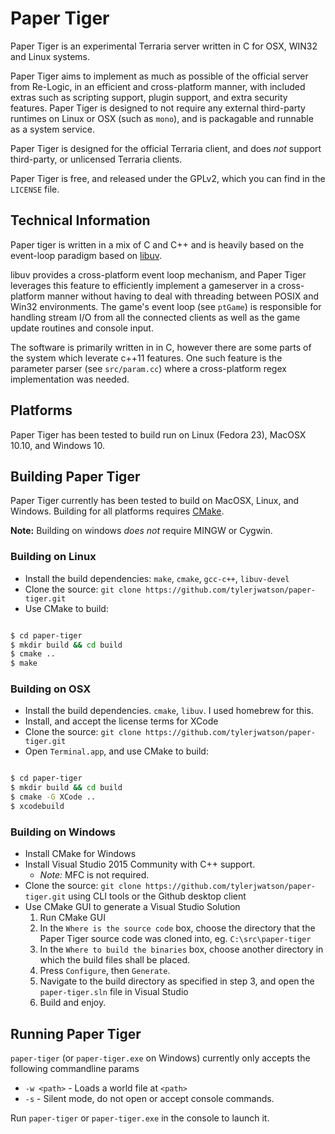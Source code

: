 # Paper Tiger 

Paper Tiger is an experimental Terraria server written in C for OSX, WIN32 and Linux systems.

Paper Tiger aims to implement as much as possible of the official server from Re-Logic, in an efficient and cross-platform manner, with included extras such as scripting support, plugin support, and extra security features.  Paper Tiger is designed to not require any external third-party runtimes on Linux or OSX (such as `mono`), and is packagable and runnable as a system service.

Paper Tiger is designed for the official Terraria client, and does _not_ support third-party, or unlicensed Terraria clients.

Paper Tiger is free, and released under the GPLv2, which you can find in the `LICENSE` file.

## Technical Information

Paper tiger is written in a mix of C and C++ and is heavily based on the event-loop paradigm based on [libuv](https://github.com/libuv/libuv).  

libuv provides a cross-platform event loop mechanism, and Paper Tiger leverages this feature to efficiently implement a gameserver in a cross-platform manner without having to deal with threading between POSIX and Win32 environments.  The game's event loop (see `ptGame`) is responsible for handling stream I/O from all the connected clients as well as the game update routines and console input.

The software is primarily written in in C, however there are some parts of the system which leverate c++11 features. One such feature is the parameter parser (see `src/param.cc`) where a cross-platform regex implementation was needed. 

## Platforms

Paper Tiger has been tested to build run on Linux (Fedora 23), MacOSX 10.10, and Windows 10. 

## Building Paper Tiger

Paper Tiger currently has been tested to build on MacOSX, Linux, and Windows.  Building for all platforms requires [CMake](https://cmake.org/).

**Note:** Building on windows _does not_ require MINGW or Cygwin.

### Building on Linux

* Install the build dependencies: `make`, `cmake`, `gcc-c++`, `libuv-devel`
* Clone the source: `git clone https://github.com/tylerjwatson/paper-tiger.git`
* Use CMake to build:

```bash

$ cd paper-tiger
$ mkdir build && cd build
$ cmake ..
$ make

```

### Building on OSX

* Install the build dependencies. `cmake`, `libuv`.  I used homebrew for this.
* Install, and accept the license terms for XCode
* Clone the source: `git clone https://github.com/tylerjwatson/paper-tiger.git`
* Open `Terminal.app`, and use CMake to build:

```bash

$ cd paper-tiger
$ mkdir build && cd build
$ cmake -G XCode ..
$ xcodebuild

```

### Building on Windows

* Install CMake for Windows
* Install Visual Studio 2015 Community with C++ support.
  * _Note:_ MFC is not required.
* Clone the source: `git clone https://github.com/tylerjwatson/paper-tiger.git` using CLI tools or the Github desktop client
* Use CMake GUI to generate a Visual Studio Solution
  1. Run CMake GUI
  2. In the `Where is the source code` box, choose the directory that the Paper Tiger source code was cloned into, eg. `C:\src\paper-tiger`
  3. In the `Where to build the binaries` box, choose another directory in which the build files shall be placed.
  3. Press `Configure`, then `Generate`.
  4. Navigate to the build directory as specified in step 3, and open the `paper-tiger.sln` file in Visual Studio
  5. Build and enjoy.

## Running Paper Tiger

`paper-tiger` (or `paper-tiger.exe` on Windows) currently only accepts the following commandline params

* `-w <path>` - Loads a world file at `<path>`
* `-s` - Silent mode, do not open or accept console commands.

Run `paper-tiger` or `paper-tiger.exe` in the console to launch it.
